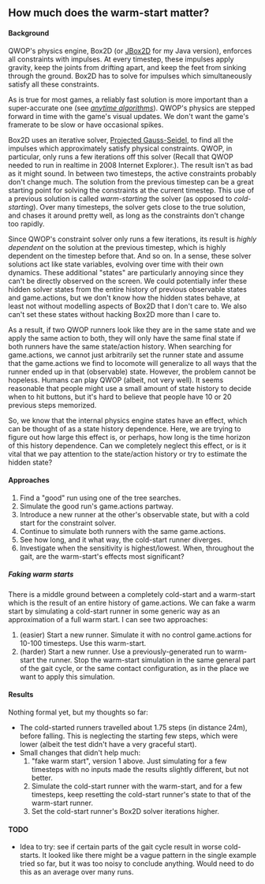 ## How much does the warm-start matter?

#### Background

QWOP's physics engine, Box2D (or [JBox2D](http://www.jbox2d.org/) for my Java version), enforces all constraints with
 impulses. At every timestep, these impulses apply gravity, keep the joints from drifting apart, and keep the feet from 
 sinking through the ground. Box2D has to solve for impulses which simultaneously satisfy all these constraints.

As is true for most games, a reliably fast solution is more important than a super-accurate one (see 
[*anytime 
algorithms*](https://en.wikipedia.org/wiki/Anytime_algorithm)). QWOP's physics 
are 
stepped forward in time with the game's visual updates. We don't want the game's framerate to be slow or have 
occasional spikes. 

Box2D uses an iterative solver, [Projected Gauss-Seidel](https://en.wikipedia.org/wiki/Gauss%E2%80%93Seidel_method), 
to find all the impulses which approximately satisfy physical constraints. QWOP, in particular, only runs a few 
iterations off this solver (Recall that QWOP needed to run in realtime in 2008 Internet Explorer.). The result isn't 
as bad as it might sound. In between two timesteps, the active constraints probably don't change much. The solution 
from the previous timestep can be a great starting point for solving the constraints at the current timestep. This 
use of a previous solution is called *warm-starting* the solver (as opposed to *cold-starting*). Over many timesteps, 
the solver gets close to the 
true solution, and chases it around pretty well, as long as the constraints don't change too rapidly.

Since QWOP's constraint solver only runs a few iterations, its result is *highly dependent* on the solution at the 
previous timestep, which is highly dependent on the timestep before that. And so on. In a sense, these solver 
solutions act like state variables, evolving over time with their own dynamics. These additional "states" are 
particularly annoying since they can't be directly observed on the screen. We could potentially infer these hidden 
solver states from the entire history of previous observable states and game.actions, but we don't know how the 
hidden states behave, at least not without modelling aspects of Box2D that I don't care to. We also can't set these 
states without hacking Box2D more than I care to.

As a result, if two QWOP runners look like they are in the same state and we apply the same action to both, they will
 only have the same final state if both runners have the same state/action history. When searching for 
 game.actions, we cannot just arbitrarily set the runner state and assume that the game.actions we find to locomote will 
 generalize to all ways that the runner ended up in that (observable) state. However, the problem cannot be hopeless.
  Humans can play QWOP (albeit, not very well). It seems reasonable that people might use a small amount of state 
  history to decide when to hit buttons, but it's hard to believe that people have 10 or 20 previous steps memorized.
  
  So, we know that the internal physics engine states have an effect, which can be thought of as a state history 
  dependence. Here, we are trying to figure out how large this effect is, or perhaps, how long is the time horizon of
   this history dependence. Can we completely neglect this effect, or is it vital that we pay attention to the 
   state/action history or try to estimate the hidden state?
 
#### Approaches
1. Find a "good" run using one of the tree searches.
2. Simulate the good run's game.actions partway.
3. Introduce a new runner at the other's observable state, but with a cold start for the constraint solver. 
4. Continue to simulate both runners with the same game.actions.
5. See how long, and it what way, the cold-start runner diverges.
6. Investigate when the sensitivity is highest/lowest. When, throughout the gait, are the warm-start's effects most 
significant?

##### Faking warm starts

There is a middle ground between a completely cold-start and a warm-start which is the result of an entire history of
 game.actions. We can fake a warm start by simulating a cold-start runner in some generic way as an approximation of a 
 full warm start. I can see two approaches:
 1. (easier) Start a new runner. Simulate it with no control game.actions for 10-100 timesteps. Use this warm-start.
 2. (harder) Start a new runner. Use a previously-generated run to warm-start the runner. Stop the warm-start 
 simulation in the same general part of the gait cycle, or the same contact configuration,  as in the place we want to 
 apply this simulation.

#### Results
Nothing formal yet, but my thoughts so far:
* The cold-started runners travelled about 1.75 steps (in distance 24m), before falling. This is neglecting the 
starting few steps, which were lower (albeit the test didn't have a very graceful start). 
* Small changes that didn't help much:
    1.  "fake warm start", version 1 above. Just simulating for a few timesteps with no inputs made the results 
    slightly different, but not better.
    2. Simulate the cold-start runner with the warm-start, and for a few timesteps, keep resetting the cold-start 
    runner's state to that of the warm-start runner.
    3. Set the cold-start runner's Box2D solver iterations higher. 
    
    
#### TODO
* Idea to try: see if certain parts of the gait cycle result in worse cold-starts. It looked like there might be a 
vague pattern in the single example tried so far, but it was too noisy to conclude anything. Would need to do this as
 an average over many runs.

